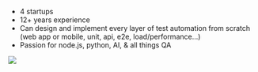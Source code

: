 * 4 startups
* 12+ years experience
* Can design and implement every layer of test automation from scratch (web app or mobile, unit, api, e2e, load/performance...)
* Passion for node.js, python, AI, & all things QA

![](https://komarev.com/ghpvc/?username=johnhiggs&color=brightgreen&style=plastic)
